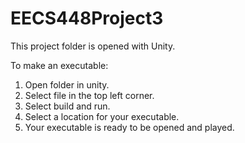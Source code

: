 # EECS448Project3

This project folder is opened with Unity.

To make an executable:
1. Open folder in unity.
2. Select file in the top left corner.
3. Select build and run.
4. Select a location for your executable.
5. Your executable is ready to be opened and played.
